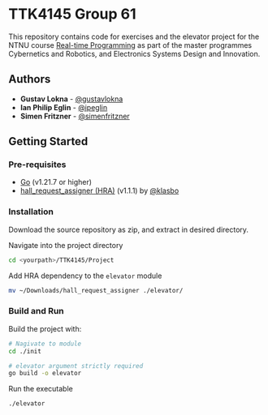# TTK4145 Group 61

This repository contains code for exercises and the elevator project for the NTNU course [Real-time Programming](https://www.ntnu.edu/studies/courses/TTK4145) as part of the master programmes Cybernetics and Robotics, and Electronics Systems Design and Innovation.

## Authors
* **Gustav Lokna** - [@gustavlokna](https://github.com/gustavlokna)
* **Ian Philip Eglin** - [@ipeglin](https://github.com/ipeglin)
* **Simen Fritzner** - [@simenfritzner](https://github.com/simenfritzner)

## Getting Started

### Pre-requisites
* [Go](https://go.dev/dl/) (v1.21.7 or higher)
* [hall_request_assigner (HRA)](https://github.com/TTK4145/Project-resources/releases/tag/v1.1.1) (v1.1.1) by [@klasbo](https://github.com/klasbo)

### Installation

Download the source repository as zip, and extract in desired directory.

Navigate into the project directory

```bash
cd <yourpath>/TTK4145/Project
```

Add HRA dependency to the `elevator` module

```bash
mv ~/Downloads/hall_request_assigner ./elevator/
```

### Build and Run

Build the project with:

```bash
# Nagivate to module
cd ./init

# elevator argument strictly required
go build -o elevator
```

Run the executable
```bash
./elevator
```
